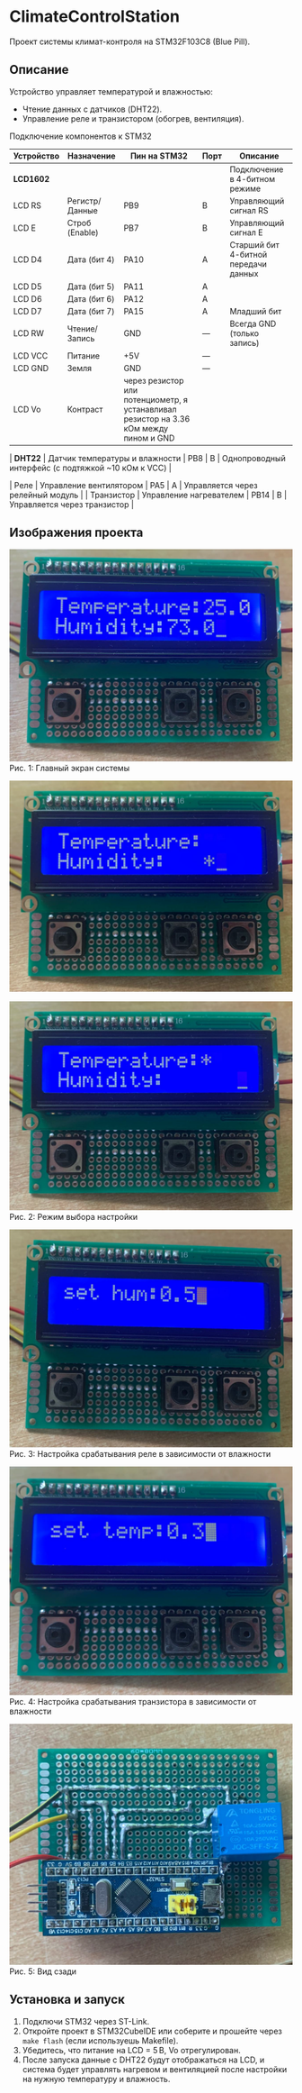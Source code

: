 # ClimateControlStation

Проект системы климат-контроля на STM32F103C8 (Blue Pill).

##  Описание 
Устройство управляет температурой и влажностью: 
- Чтение данных с датчиков (DHT22).
- Управление реле и транзистором (обогрев, вентиляция).

Подключение компонентов к STM32

| Устройство         | Назначение              | Пин на STM32 | Порт | Описание                                      |
|--------------------|--------------------------|--------------|------|-----------------------------------------------|
| **LCD1602**        |                          |              |      | Подключение в 4-битном режиме                 |
| LCD RS             | Регистр/Данные           | PB9          | B    | Управляющий сигнал RS                         |
| LCD E              | Строб (Enable)           | PB7          | B    | Управляющий сигнал E                          |
| LCD D4             | Дата (бит 4)             | PA10         | A    | Старший бит 4-битной передачи данных          |
| LCD D5             | Дата (бит 5)             | PA11         | A    |                                                |
| LCD D6             | Дата (бит 6)             | PA12         | A    |                                                |
| LCD D7             | Дата (бит 7)             | PA15         | A    | Младший бит                                   |
| LCD RW             | Чтение/Запись            | GND          | —    | Всегда GND (только запись)                    |
| LCD VCC            | Питание                  | +5V          | —    |                                                |
| LCD GND            | Земля                    | GND          | —    |                                                |
| LCD Vo             | Контраст                 | через резистор или потенциометр, я устанавливал резистор на 3.36 кОм между пином и GND|

| **DHT22**          | Датчик температуры и влажности | PB8     | B    | Однопроводный интерфейс (с подтяжкой ~10 кОм к VCC) |

| Реле  | Управление вентилятором | PA5         | A    | Управляется через  релейный модуль  |
| Транзистор  | Управление нагревателем | PB14         | B    | Управляется через  транзистор  |


## Изображения проекта
![Пример интерфейса ClimateControlStation](images/main_mon.png) 
Рис. 1: Главный экран системы

![Пример интерфейса ClimateControlStation](images/set.png) 

![Пример интерфейса ClimateControlStation](images/set2.png) 
Рис. 2: Режим выбора настройки 

![Пример интерфейса ClimateControlStation](images/set_hum.png) 
Рис. 3: Hастройка срабатывания реле в зависимости от влажности 

![Пример интерфейса ClimateControlStation](images/set_temp.png) 
Рис. 4: Hастройка срабатывания транзистора в зависимости от влажности 

![Пример интерфейса ClimateControlStation](images/back.png) 
Рис. 5: Вид сзади

## Установка и запуск
1. Подключи STM32 через ST-Link.
2. Откройте проект в STM32CubeIDE или соберите и прошейте через `make flash` (если используешь Makefile).
3. Убедитесь, что питание на LCD = 5 В, Vo отрегулирован.
4. После запуска данные с DHT22 будут отображаться на LCD, и система будет управлять нагревом и вентиляцией после настройки на нужную температуру и влажность.

